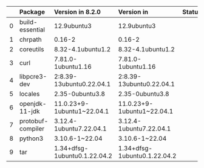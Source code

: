 <!-- markdown-link-check-disable -->

|    | Package           | Version in 8.2.0             | Version in                   | Status   |
|---:|:------------------|:-----------------------------|:-----------------------------|:---------|
|  0 | build-essential   | 12.9ubuntu3                  | 12.9ubuntu3                  |          |
|  1 | chrpath           | 0.16-2                       | 0.16-2                       |          |
|  2 | coreutils         | 8.32-4.1ubuntu1.2            | 8.32-4.1ubuntu1.2            |          |
|  3 | curl              | 7.81.0-1ubuntu1.16           | 7.81.0-1ubuntu1.16           |          |
|  4 | libpcre3-dev      | 2:8.39-13ubuntu0.22.04.1     | 2:8.39-13ubuntu0.22.04.1     |          |
|  5 | locales           | 2.35-0ubuntu3.8              | 2.35-0ubuntu3.8              |          |
|  6 | openjdk-11-jdk    | 11.0.23+9-1ubuntu1~22.04.1   | 11.0.23+9-1ubuntu1~22.04.1   |          |
|  7 | protobuf-compiler | 3.12.4-1ubuntu7.22.04.1      | 3.12.4-1ubuntu7.22.04.1      |          |
|  8 | python3           | 3.10.6-1~22.04               | 3.10.6-1~22.04               |          |
|  9 | tar               | 1.34+dfsg-1ubuntu0.1.22.04.2 | 1.34+dfsg-1ubuntu0.1.22.04.2 |          |